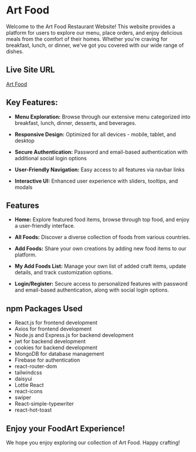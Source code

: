 # Art Food

Welcome to the Art Food Restaurant Website! This website provides a platform for users to explore our menu, place orders, and enjoy delicious meals from the comfort of their homes. Whether you're craving for breakfast, lunch, or dinner, we've got you covered with our wide range of dishes.


## Live Site URL

[Art Food](https://hand-craft-client.web.app/)

## Key Features:

- **Menu Exploration:** Browse through our extensive menu categorized into breakfast, lunch, dinner, desserts, and beverages.

- **Responsive Design:** Optimized for all devices - mobile, tablet, and desktop

- **Secure Authentication:** Password and email-based authentication with additional social login options

- **User-Friendly Navigation:** Easy access to all features via navbar links

- **Interactive UI:**  Enhanced user experience with sliders, tooltips, and modals

## Features
- **Home:** Explore featured food items, browse through top food, and enjoy a user-friendly interface.

- **All Foods:** Discover a diverse collection of foods from various countries.

- **Add Foods:** Share your own creations by adding new food items to our platform.

- **My Add Foods List:** Manage your own list of added craft items, update details, and track customization options.

- **Login/Register:** Secure access to personalized features with password and email-based authentication, along with social login options.


## npm Packages Used

- React.js for frontend development
- Axios for frontend development
- Node.js and Express.js for backend development
- jwt for backend development
- cookies for backend development
- MongoDB for database management
- Firebase for authentication
- react-router-dom
- tailwindcss
- daisyui
- Lottie React
- react-icons
- swiper
- React-simple-typewriter
- react-hot-toast

## Enjoy your FoodArt Experience!
We hope you enjoy exploring our collection of Art Food. Happy crafting!
